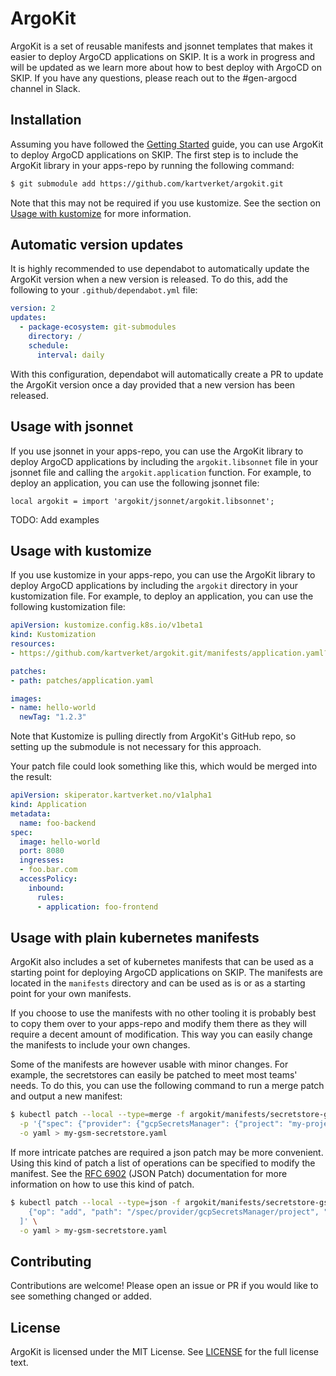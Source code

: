 # ArgoKit

ArgoKit is a set of reusable manifests and jsonnet templates that makes it
easier to deploy ArgoCD applications on SKIP. It is a work in progress and will
be updated as we learn more about how to best deploy with ArgoCD on SKIP. If you
have any questions, please reach out to the #gen-argocd channel in Slack.

## Installation

Assuming you have followed the [Getting Started](https://kartverket.atlassian.net/wiki/spaces/SKIPDOK/pages/554827836/Komme+i+gang+med+Argo+CD)
guide, you can use ArgoKit to deploy ArgoCD applications on SKIP. The first step
is to include the ArgoKit library in your apps-repo by running the following
command:

```bash
$ git submodule add https://github.com/kartverket/argokit.git
```

Note that this may not be required if you use kustomize. See the section on
[Usage with kustomize](#usage-with-kustomize) for more information.

## Automatic version updates

It is highly recommended to use dependabot to automatically update the ArgoKit
version when a new version is released. To do this, add the following to your
`.github/dependabot.yml` file:

```yaml
version: 2
updates:
  - package-ecosystem: git-submodules
    directory: /
    schedule:
      interval: daily
```

With this configuration, dependabot will automatically create a PR to update the
ArgoKit version once a day provided that a new version has been released.

## Usage with jsonnet

If you use jsonnet in your apps-repo, you can use the ArgoKit library to deploy
ArgoCD applications by including the `argokit.libsonnet` file in your jsonnet
file and calling the `argokit.application` function. For example, to deploy an
application, you can use the following jsonnet file:

```jsonnet
local argokit = import 'argokit/jsonnet/argokit.libsonnet';
```

TODO: Add examples

## Usage with kustomize

If you use kustomize in your apps-repo, you can use the ArgoKit library to
deploy ArgoCD applications by including the `argokit` directory in your
kustomization file. For example, to deploy an application, you can use the
following kustomization file:

```yaml
apiVersion: kustomize.config.k8s.io/v1beta1
kind: Kustomization
resources:
- https://github.com/kartverket/argokit.git/manifests/application.yaml?ref=v0.1.0

patches:
- path: patches/application.yaml

images:
- name: hello-world
  newTag: "1.2.3"
```

Note that Kustomize is pulling directly from ArgoKit's GitHub repo, so setting
up the submodule is not necessary for this approach.

Your patch file could look something like this, which would be merged into the
result:

```yaml
apiVersion: skiperator.kartverket.no/v1alpha1
kind: Application
metadata:
  name: foo-backend
spec:
  image: hello-world
  port: 8080
  ingresses:
  - foo.bar.com
  accessPolicy:
    inbound:
      rules:
      - application: foo-frontend
```

## Usage with plain kubernetes manifests

ArgoKit also includes a set of kubernetes manifests that can be used as a
starting point for deploying ArgoCD applications on SKIP. The manifests are
located in the `manifests` directory and can be used as is or as a starting
point for your own manifests.

If you choose to use the manifests with no other tooling it is probably best to
copy them over to your apps-repo and modify them there as they will require a
decent amount of modification. This way you can easily change the manifests to
include your own changes.

Some of the manifests are however usable with minor changes. For example, the
secretstores can easily be patched to meet most teams' needs. To do this, you
can use the following command to run a merge patch and output a new manifest:

```bash
$ kubectl patch --local --type=merge -f argokit/manifests/secretstore-gsm.yaml \
  -p '{"spec": {"provider": {"gcpSecretsManager": {"project": "my-project"}}}}' \
  -o yaml > my-gsm-secretstore.yaml
```

If more intricate patches are required a json patch may be more convenient.
Using this kind of patch a list of operations can be specified to modify the
manifest. See the [RFC 6902](https://www.rfc-editor.org/rfc/rfc6902) (JSON
Patch) documentation for more information on how to use this kind of patch.


```bash
$ kubectl patch --local --type=json -f argokit/manifests/secretstore-gsm.yaml -p '[
    {"op": "add", "path": "/spec/provider/gcpSecretsManager/project", "value": "my-project"}
  ]' \
  -o yaml > my-gsm-secretstore.yaml
```

## Contributing

Contributions are welcome! Please open an issue or PR if you would like to
see something changed or added.

## License

ArgoKit is licensed under the MIT License. See [LICENSE](LICENSE) for the full
license text.

